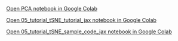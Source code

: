 [Open PCA notebook in Google Colab](https://colab.research.google.com/github/jlandgr/PCA_tutorial/blob/main/PCA&AE_student.ipynb)

[Open 05_tutorial_tSNE_tutorial_jax notebook in Google Colab](https://colab.research.google.com/github/jlandgr/PCA_tutorial/blob/main/05_tutorial_tSNE_tutorial_jax.ipynb)

[Open 05_tutorial_tSNE_sample_code_jax notebook in Google Colab](https://colab.research.google.com/github/jlandgr/PCA_tutorial/blob/main/05_tutorial_tSNE_sample_code_jax.ipynb)
